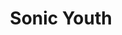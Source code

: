 ---
title: "Sonic Youth"
summary: "Sonic Youth was an American rock band based in New York City, formed in 1981. Founding members Thurston Moore , Kim Gordon and Lee Ranaldo remained together for the entire history of the band, while Steve Shelley followed a series of short-term drummers in 1985, rounding out the core line-up. Jim O'Rourke was also a member of the band from 1999 to 2005, and Mark Ibold was a member from 2006 to 2011.
Sonic Youth emerged from the experimental no wave art and music scene in New York before evolving into a more conventional rock band and becoming a prominent member of the American noise rock scene. Sonic Youth have been praised for having \"redefined what rock guitar could do\" using a wide variety of unorthodox guitar tunings while preparing guitars with objects like drum sticks and screwdrivers to alter the instruments' timbre. The band was a pivotal influence on the alternative and indie rock movements.
After gaining a large underground following and critical praise through releases with SST Records in the late 1980s, the band experienced mainstream success throughout the 1990s and 2000s after signing to major label DGC in 1990 and headlining the 1995 Lollapalooza festival. The band disbanded in 2011 following the separation and subsequent divorce of Gordon and Moore with their final live shows taking place in Brazil. The members have since asserted that the band is finished and would not reunite."
image: "sonic-youth.jpg"
apple_music_artist_url: "https://music.apple.com/gb/artist/sonic-youth/36034"
wikipedia_url: "https://en.wikipedia.org/wiki/Sonic_Youth"
---